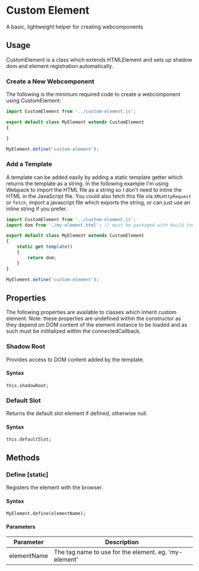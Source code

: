 # Custom Element
A basic, lightweight helper for creating webcomponents

## Usage
CustomElement is a class which extends HTMLElement and sets up shadow dom and element registration automatically.

### Create a New Webcomponent
The following is the minimum required code to create a webcomponent using CustomElement:

```js
import CustomElement from '../custom-element.js';

export default class MyElement extends CustomElement
{

}

MyElement.define('custom-element');
```
	
### Add a Template
A template can be added easily by adding a static template getter which returns the template as a string. In the following example I'm using Webpack to import the HTML file as a string so I don't need to inline the HTML in the JavaScript file. You could also fetch this file via `XMLHttpRequest` or `fetch`, import a javascript file which exports the string, or can just use an inline string if you prefer.

```js
import CustomElement from '../custom-element.js';
import dom from './my-element.html'; // must be packaged with build tools if you do this

export default class MyElement extends CustomElement
{
	static get template()
	{
		return dom;
	}
}

MyElement.define('custom-element');
```

## Properties
The following properties are available to classes which inherit custom element. Note: these properties are undefined within the constructor as they depend on DOM content of the element instance to be loaded and as such must be inititalized within the connectedCallback.

### Shadow Root
Provides access to DOM content added by the template.

#### Syntax
`this.shadowRoot;`

### Default Slot
Returns the default slot element if defined, otherwise null.

#### Syntax
`this.defaultSlot;`

## Methods

### Define [static]
Registers the element with the browser.

#### Syntax
`MyElement.define(elementName);`

#### Parameters
Parameter | Description
--- | ---
elementName | The tag name to use for the element. eg. 'my-element'
